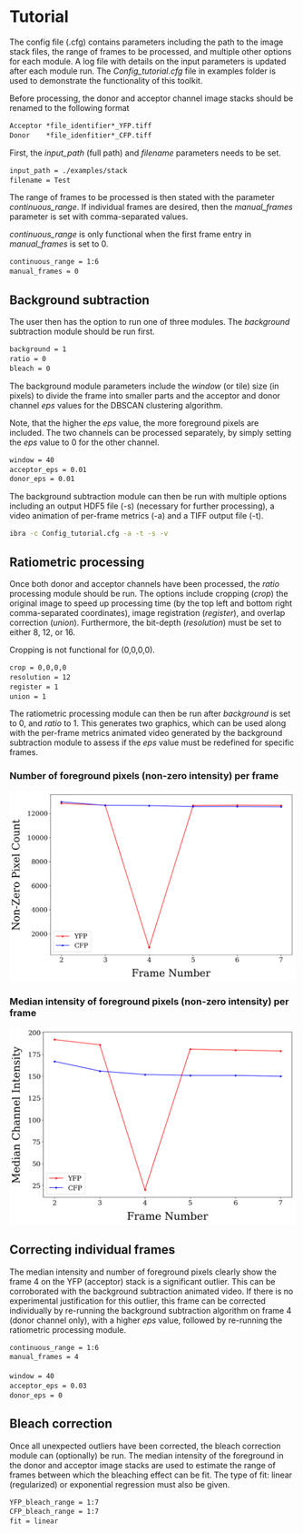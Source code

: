 # Tutorial
The config file (.cfg) contains parameters including the path to the image stack files, the range of frames to be processed, and multiple other options for each module. A log file with details on the input parameters is updated after each module run. The *Config_tutorial.cfg* file in examples folder is used to demonstrate the functionality of this toolkit. 

Before processing, the donor and acceptor channel image stacks should be renamed to the following format
```txt
Acceptor *file_identifier*_YFP.tiff
Donor    *file_idenfitier*_CFP.tiff
```
First, the *input_path* (full path) and *filename* parameters needs to be set.
```txt
input_path = ./examples/stack 
filename = Test
```

The range of frames to be processed is then stated with the parameter *continuous_range*. If individual frames are desired, then the *manual_frames* parameter is set with comma-separated values. 

*continuous_range* is only functional when the first frame entry in *manual_frames* is set to 0.
```txt
continuous_range = 1:6
manual_frames = 0
```

## Background subtraction
The user then has the option to run one of three modules. The *background* subtraction module should be run first.
```txt
background = 1
ratio = 0
bleach = 0
```

The background module parameters include the *window* (or tile) size (in pixels) to divide the frame into smaller parts and the acceptor and donor channel *eps* values for the DBSCAN clustering algorithm.

Note, that the higher the *eps* value, the more foreground pixels are included. The two channels can be processed separately, by simply setting the *eps* value to 0 for the other channel.
```txt
window = 40
acceptor_eps = 0.01
donor_eps = 0.01 
```

The background subtraction module can then be run with multiple options including an output HDF5 file (-s) (necessary for further processing), a video animation of per-frame metrics (-a) and a TIFF output file (-t).
```bash
ibra -c Config_tutorial.cfg -a -t -s -v
```

## Ratiometric processing
Once both donor and acceptor channels have been processed, the *ratio* processing module should be run. The options include cropping (*crop*) the original image to speed up processing time (by the top left and bottom right comma-separated coordinates), image registration (*register*), and overlap correction (*union*). Furthermore, the bit-depth (*resolution*) must be set to either 8, 12, or 16. 

Cropping is not functional for (0,0,0,0). 
```txt
crop = 0,0,0,0
resolution = 12
register = 1
union = 1
```

The ratiometric processing module can then be run after *background* is set to 0, and *ratio* to 1. This generates two graphics, which can be used along with the per-frame metrics animated video generated by the background subtraction module to assess if the *eps* value must be redefined for specific frames.

### Number of foreground pixels (non-zero intensity) per frame
![Pixel Count](images/Test_pixelcount.png)

### Median intensity of foreground pixels (non-zero intensity) per frame
![Intensity](images/Test_intensity_nonbleach.png)

## Correcting individual frames
The median intensity and number of foreground pixels clearly show the frame 4 on the YFP (acceptor) stack is a significant outlier. This can be corroborated with the background subtraction animated video. If there is no experimental justification for this outlier, this frame can be corrected individually by re-running the background subtraction algorithm on frame 4 (donor channel only), with a higher *eps* value, followed by re-running the ratiometric processing module.
```txt
continuous_range = 1:6
manual_frames = 4

window = 40
acceptor_eps = 0.03
donor_eps = 0
```

## Bleach correction
Once all unexpected outliers have been corrected, the bleach correction module can (optionally) be run. The median intensity of the foreground in the donor and acceptor image stacks are used to estimate the range of frames between which the bleaching effect can be fit. The type of fit: linear (regularized) or exponential regression must also be given.
```txt
YFP_bleach_range = 1:7
CFP_bleach_range = 1:7
fit = linear
```




